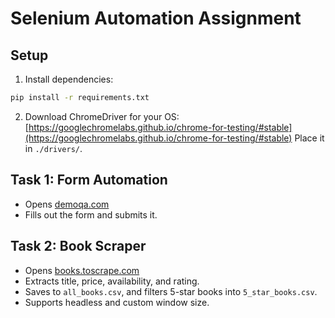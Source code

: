 # Selenium Automation Assignment

## Setup

1. Install dependencies:
```bash
pip install -r requirements.txt
```

2. Download ChromeDriver for your OS:
   [https://googlechromelabs.github.io/chrome-for-testing/#stable](https://googlechromelabs.github.io/chrome-for-testing/#stable)
   Place it in `./drivers/`.

## Task 1: Form Automation

- Opens [demoqa.com](https://demoqa.com/automation-practice-form)
- Fills out the form and submits it.

## Task 2: Book Scraper

- Opens [books.toscrape.com](https://books.toscrape.com/)
- Extracts title, price, availability, and rating.
- Saves to `all_books.csv`, and filters 5-star books into `5_star_books.csv`.
- Supports headless and custom window size.